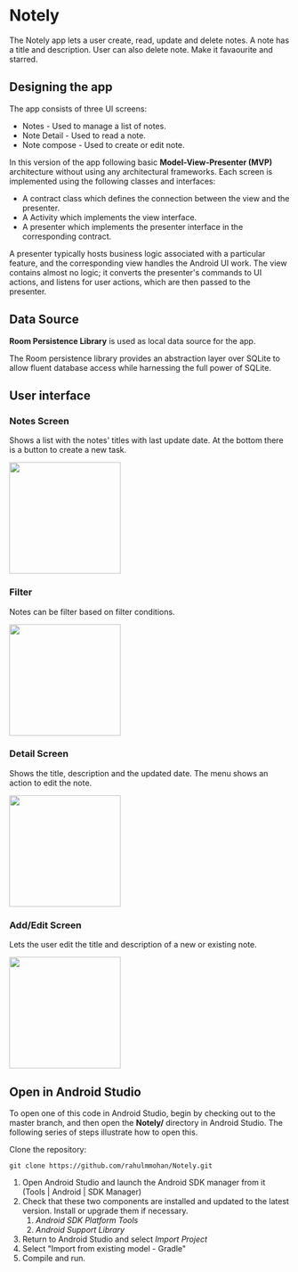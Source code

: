 # Notely
The Notely app lets a user create, read, update and delete notes. A note has a title and description. User can also delete note.
Make it favaourite and starred.

## Designing the app
The app consists of three UI screens:

* Notes - Used to manage a list of notes.
* Note Detail - Used to read a note.
* Note compose - Used to create or edit note.

In this version of the app following basic **Model-View-Presenter (MVP)** architecture without using any architectural frameworks.
Each screen is implemented using the following classes and interfaces:

* A contract class which defines the connection between the view and the presenter.
* A Activity which implements the view interface.
* A presenter which implements the presenter interface in the corresponding contract.

A presenter typically hosts business logic associated with a particular feature, and the corresponding view handles the Android UI work. The view contains almost no logic; it converts the presenter's commands to UI actions, and listens for user actions, which are then passed to the presenter.

## Data Source
**Room Persistence Library** is used as local data source for the app.

The Room persistence library provides an abstraction layer over SQLite to allow fluent database access while harnessing the full power of SQLite.

## User interface

### Notes Screen
Shows a list with the notes' titles with last update date. At the bottom there is a button to create a new task.

<img src="https://github.com/rahulmmohan/MyTasks/blob/master/Export/home.png" width=200px/>

### Filter
Notes can be filter based on filter conditions.

<img src="https://github.com/rahulmmohan/MyTasks/blob/master/Export/filter.png" width=200px/>

### Detail Screen
Shows the title, description and the updated date. The menu shows an action to edit the note. 

<img src="https://github.com/rahulmmohan/MyTasks/blob/master/Export/noteDetails.png" width=200px/>

### Add/Edit Screen
Lets the user edit the title and description of a new or existing note.

<img src="https://github.com/rahulmmohan/MyTasks/blob/master/Export/noteCompose.png" width=200px/>

## Open in Android Studio
To open one of this code in Android Studio, begin by checking out to the master branch, and then open the **Notely/** directory in Android Studio. The following series of steps illustrate how to open this.
 
Clone the repository:
 
```
git clone https://github.com/rahulmmohan/Notely.git
```
 
1. Open Android Studio and launch the Android SDK manager from it (Tools | Android | SDK Manager)
1. Check that these two components are installed and updated to the latest version. Install or upgrade
   them if necessary.
   1. *Android SDK Platform Tools*
   2. *Android Support Library*
1. Return to Android Studio and select *Import Project*
1. Select "Import from existing model - Gradle"
1. Compile and run.
